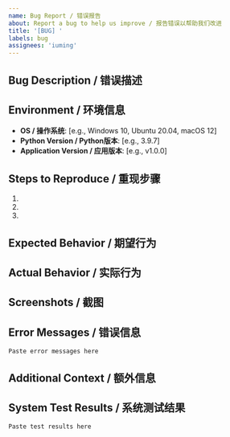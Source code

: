 ```yaml
---
name: Bug Report / 错误报告
about: Report a bug to help us improve / 报告错误以帮助我们改进
title: '[BUG] '
labels: bug
assignees: 'iuming'
---
```


## Bug Description / 错误描述
<!-- A clear and concise description of the bug / 清晰简洁地描述错误 -->

## Environment / 环境信息
- **OS / 操作系统**: [e.g., Windows 10, Ubuntu 20.04, macOS 12]
- **Python Version / Python版本**: [e.g., 3.9.7]
- **Application Version / 应用版本**: [e.g., v1.0.0]

## Steps to Reproduce / 重现步骤
<!-- Steps to reproduce the behavior / 重现错误的步骤 -->
1. 
2. 
3. 

## Expected Behavior / 期望行为
<!-- What you expected to happen / 期望发生的情况 -->

## Actual Behavior / 实际行为
<!-- What actually happened / 实际发生的情况 -->

## Screenshots / 截图
<!-- If applicable, add screenshots / 如适用，请添加截图 -->

## Error Messages / 错误信息
<!-- Copy and paste any error messages / 复制粘贴任何错误信息 -->
```
Paste error messages here
```

## Additional Context / 额外信息
<!-- Add any other context about the problem / 添加关于问题的其他信息 -->

## System Test Results / 系统测试结果
<!-- Run `python scripts/test_components.py` and paste the output / 运行测试脚本并粘贴输出 -->
```
Paste test results here
```
